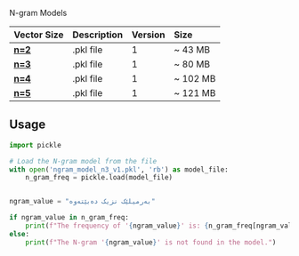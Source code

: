 N-gram Models

| **Vector Size**                                                                      | Description | Version | **Size** |
|:-------------------------------------------------------------------------------------|:------------|:--------|:---------|
| [**n=2**](https://mega.nz/file/OQo0HZzT#O6evDUNtKppUhCmyVlL2yvgR5_Q6M2Y7uud8URC1rz4) | .pkl file   | 1       | ~ 43 MB  |
| [**n=3**](https://mega.nz/file/XQ51hSgY#gJwuipuPEvVpPFQZ1zLoMZ20s3oGh_vouH751kaRCHk) | .pkl file    | 1       | ~ 80 MB  |
| [**n=4**](https://mega.nz/file/uUA2DD4R#h1NrNhWY5CsHvSNeiHmm6uW5rTNPvUMlS4_j5oFycgk) | .pkl file    | 1       | ~ 102 MB |
| [**n=5**](https://mega.nz/file/aU4T2IRB#-TAeApOh8Vk1cIUGSk9rs-fUke8AgBbH23frlISqnHQ) | .pkl file    | 1       | ~ 121 MB |


## Usage
```python
import pickle

# Load the N-gram model from the file
with open('ngram_model_n3_v1.pkl', 'rb') as model_file:
    n_gram_freq = pickle.load(model_file)


ngram_value = "بەرمیلێک نزیک دەبێتەوه"

if ngram_value in n_gram_freq:
    print(f"The frequency of '{ngram_value}' is: {n_gram_freq[ngram_value]}")
else:
    print(f"The N-gram '{ngram_value}' is not found in the model.")
```
